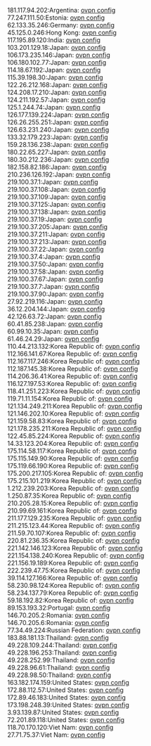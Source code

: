 181.117.94.202:Argentina: [ovpn config](vpn/181_117_94_202.ovpn)  
77.247.111.50:Estonia: [ovpn config](vpn/77_247_111_50.ovpn)  
62.133.35.246:Germany: [ovpn config](vpn/62_133_35_246.ovpn)  
45.125.0.246:Hong Kong: [ovpn config](vpn/45_125_0_246.ovpn)  
117.195.89.120:India: [ovpn config](vpn/117_195_89_120.ovpn)  
103.201.129.18:Japan: [ovpn config](vpn/103_201_129_18.ovpn)  
106.173.235.146:Japan: [ovpn config](vpn/106_173_235_146.ovpn)  
106.180.102.77:Japan: [ovpn config](vpn/106_180_102_77.ovpn)  
114.18.67.192:Japan: [ovpn config](vpn/114_18_67_192.ovpn)  
115.39.198.30:Japan: [ovpn config](vpn/115_39_198_30.ovpn)  
122.26.212.168:Japan: [ovpn config](vpn/122_26_212_168.ovpn)  
124.208.17.210:Japan: [ovpn config](vpn/124_208_17_210.ovpn)  
124.211.192.57:Japan: [ovpn config](vpn/124_211_192_57.ovpn)  
125.1.244.74:Japan: [ovpn config](vpn/125_1_244_74.ovpn)  
126.177.139.224:Japan: [ovpn config](vpn/126_177_139_224.ovpn)  
126.26.255.251:Japan: [ovpn config](vpn/126_26_255_251.ovpn)  
126.63.231.240:Japan: [ovpn config](vpn/126_63_231_240.ovpn)  
133.32.179.223:Japan: [ovpn config](vpn/133_32_179_223.ovpn)  
159.28.136.238:Japan: [ovpn config](vpn/159_28_136_238.ovpn)  
180.22.65.227:Japan: [ovpn config](vpn/180_22_65_227.ovpn)  
180.30.212.236:Japan: [ovpn config](vpn/180_30_212_236.ovpn)  
182.158.82.186:Japan: [ovpn config](vpn/182_158_82_186.ovpn)  
210.236.126.192:Japan: [ovpn config](vpn/210_236_126_192.ovpn)  
219.100.37.1:Japan: [ovpn config](vpn/219_100_37_1.ovpn)  
219.100.37.108:Japan: [ovpn config](vpn/219_100_37_108.ovpn)  
219.100.37.109:Japan: [ovpn config](vpn/219_100_37_109.ovpn)  
219.100.37.125:Japan: [ovpn config](vpn/219_100_37_125.ovpn)  
219.100.37.138:Japan: [ovpn config](vpn/219_100_37_138.ovpn)  
219.100.37.19:Japan: [ovpn config](vpn/219_100_37_19.ovpn)  
219.100.37.205:Japan: [ovpn config](vpn/219_100_37_205.ovpn)  
219.100.37.211:Japan: [ovpn config](vpn/219_100_37_211.ovpn)  
219.100.37.213:Japan: [ovpn config](vpn/219_100_37_213.ovpn)  
219.100.37.22:Japan: [ovpn config](vpn/219_100_37_22.ovpn)  
219.100.37.4:Japan: [ovpn config](vpn/219_100_37_4.ovpn)  
219.100.37.50:Japan: [ovpn config](vpn/219_100_37_50.ovpn)  
219.100.37.58:Japan: [ovpn config](vpn/219_100_37_58.ovpn)  
219.100.37.67:Japan: [ovpn config](vpn/219_100_37_67.ovpn)  
219.100.37.7:Japan: [ovpn config](vpn/219_100_37_7.ovpn)  
219.100.37.90:Japan: [ovpn config](vpn/219_100_37_90.ovpn)  
27.92.219.116:Japan: [ovpn config](vpn/27_92_219_116.ovpn)  
36.12.204.144:Japan: [ovpn config](vpn/36_12_204_144.ovpn)  
42.126.63.72:Japan: [ovpn config](vpn/42_126_63_72.ovpn)  
60.41.85.238:Japan: [ovpn config](vpn/60_41_85_238.ovpn)  
60.99.10.35:Japan: [ovpn config](vpn/60_99_10_35.ovpn)  
61.46.24.29:Japan: [ovpn config](vpn/61_46_24_29.ovpn)  
110.44.213.132:Korea Republic of: [ovpn config](vpn/110_44_213_132.ovpn)  
112.166.141.67:Korea Republic of: [ovpn config](vpn/112_166_141_67.ovpn)  
112.167.117.246:Korea Republic of: [ovpn config](vpn/112_167_117_246.ovpn)  
112.187.145.38:Korea Republic of: [ovpn config](vpn/112_187_145_38.ovpn)  
114.206.36.41:Korea Republic of: [ovpn config](vpn/114_206_36_41.ovpn)  
116.127.197.53:Korea Republic of: [ovpn config](vpn/116_127_197_53.ovpn)  
118.41.251.223:Korea Republic of: [ovpn config](vpn/118_41_251_223.ovpn)  
119.71.11.154:Korea Republic of: [ovpn config](vpn/119_71_11_154.ovpn)  
121.134.249.211:Korea Republic of: [ovpn config](vpn/121_134_249_211.ovpn)  
121.146.202.10:Korea Republic of: [ovpn config](vpn/121_146_202_10.ovpn)  
121.159.58.83:Korea Republic of: [ovpn config](vpn/121_159_58_83.ovpn)  
121.178.235.211:Korea Republic of: [ovpn config](vpn/121_178_235_211.ovpn)  
122.45.85.224:Korea Republic of: [ovpn config](vpn/122_45_85_224.ovpn)  
14.33.123.204:Korea Republic of: [ovpn config](vpn/14_33_123_204.ovpn)  
175.114.58.117:Korea Republic of: [ovpn config](vpn/175_114_58_117.ovpn)  
175.115.149.90:Korea Republic of: [ovpn config](vpn/175_115_149_90.ovpn)  
175.119.66.190:Korea Republic of: [ovpn config](vpn/175_119_66_190.ovpn)  
175.200.217.105:Korea Republic of: [ovpn config](vpn/175_200_217_105.ovpn)  
175.215.101.219:Korea Republic of: [ovpn config](vpn/175_215_101_219.ovpn)  
1.212.239.203:Korea Republic of: [ovpn config](vpn/1_212_239_203.ovpn)  
1.250.87.35:Korea Republic of: [ovpn config](vpn/1_250_87_35.ovpn)  
210.205.28.15:Korea Republic of: [ovpn config](vpn/210_205_28_15.ovpn)  
210.99.69.161:Korea Republic of: [ovpn config](vpn/210_99_69_161.ovpn)  
211.177.129.235:Korea Republic of: [ovpn config](vpn/211_177_129_235.ovpn)  
211.215.123.44:Korea Republic of: [ovpn config](vpn/211_215_123_44.ovpn)  
211.59.70.107:Korea Republic of: [ovpn config](vpn/211_59_70_107.ovpn)  
220.81.236.35:Korea Republic of: [ovpn config](vpn/220_81_236_35.ovpn)  
221.142.146.123:Korea Republic of: [ovpn config](vpn/221_142_146_123.ovpn)  
221.154.138.240:Korea Republic of: [ovpn config](vpn/221_154_138_240.ovpn)  
221.156.19.189:Korea Republic of: [ovpn config](vpn/221_156_19_189.ovpn)  
222.239.47.75:Korea Republic of: [ovpn config](vpn/222_239_47_75.ovpn)  
39.114.127.166:Korea Republic of: [ovpn config](vpn/39_114_127_166.ovpn)  
58.230.98.124:Korea Republic of: [ovpn config](vpn/58_230_98_124.ovpn)  
58.234.137.79:Korea Republic of: [ovpn config](vpn/58_234_137_79.ovpn)  
59.18.192.82:Korea Republic of: [ovpn config](vpn/59_18_192_82.ovpn)  
89.153.193.32:Portugal: [ovpn config](vpn/89_153_193_32.ovpn)  
146.70.205.2:Romania: [ovpn config](vpn/146_70_205_2.ovpn)  
146.70.205.6:Romania: [ovpn config](vpn/146_70_205_6.ovpn)  
77.34.49.224:Russian Federation: [ovpn config](vpn/77_34_49_224.ovpn)  
183.88.181.13:Thailand: [ovpn config](vpn/183_88_181_13.ovpn)  
49.228.109.244:Thailand: [ovpn config](vpn/49_228_109_244.ovpn)  
49.228.196.253:Thailand: [ovpn config](vpn/49_228_196_253.ovpn)  
49.228.252.99:Thailand: [ovpn config](vpn/49_228_252_99.ovpn)  
49.228.96.61:Thailand: [ovpn config](vpn/49_228_96_61.ovpn)  
49.228.98.50:Thailand: [ovpn config](vpn/49_228_98_50.ovpn)  
163.182.174.159:United States: [ovpn config](vpn/163_182_174_159.ovpn)  
172.88.112.57:United States: [ovpn config](vpn/172_88_112_57.ovpn)  
172.89.46.183:United States: [ovpn config](vpn/172_89_46_183.ovpn)  
173.198.248.39:United States: [ovpn config](vpn/173_198_248_39.ovpn)  
3.93.139.87:United States: [ovpn config](vpn/3_93_139_87.ovpn)  
72.201.89.118:United States: [ovpn config](vpn/72_201_89_118.ovpn)  
118.70.170.120:Viet Nam: [ovpn config](vpn/118_70_170_120.ovpn)  
27.71.75.37:Viet Nam: [ovpn config](vpn/27_71_75_37.ovpn)  
